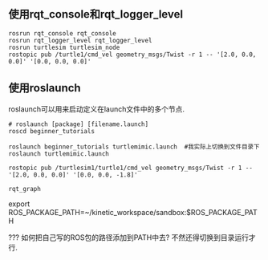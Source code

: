 ## 使用rqt_console和rqt_logger_level

```
rosrun rqt_console rqt_console
rosrun rqt_logger_level rqt_logger_level
rosrun turtlesim turtlesim_node
rostopic pub /turtle1/cmd_vel geometry_msgs/Twist -r 1 -- '[2.0, 0.0, 0.0]' '[0.0, 0.0, 0.0]'
```

## 使用roslaunch

roslaunch可以用来启动定义在launch文件中的多个节点.

```
# roslaunch [package] [filename.launch]
roscd beginner_tutorials

roslaunch beginner_tutorials turtlemimic.launch  #我实际上切换到文件目录下 roslaunch turtlemimic.launch

rostopic pub /turtlesim1/turtle1/cmd_vel geometry_msgs/Twist -r 1 -- '[2.0, 0.0, 0.0]' '[0.0, 0.0, -1.8]'

rqt_graph
```

export ROS_PACKAGE_PATH=~/kinetic_workspace/sandbox:$ROS_PACKAGE_PATH

??? 如何把自己写的ROS包的路径添加到PATH中去? 不然还得切换到目录运行才行.